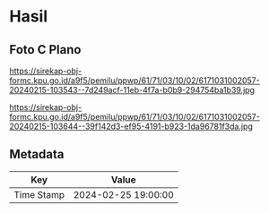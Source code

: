 # Hasil

## Foto C Plano

https://sirekap-obj-formc.kpu.go.id/a9f5/pemilu/ppwp/61/71/03/10/02/6171031002057-20240215-103543--7d249acf-11eb-4f7a-b0b9-294754ba1b39.jpg

https://sirekap-obj-formc.kpu.go.id/a9f5/pemilu/ppwp/61/71/03/10/02/6171031002057-20240215-103644--39f142d3-ef95-4191-b923-1da96781f3da.jpg


## Metadata

| Key        | Value               |
| ---------- | ------------------- |
| Time Stamp | 2024-02-25 19:00:00 |



